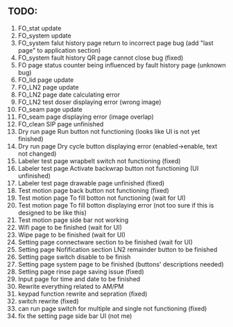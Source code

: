 ## TODO:

1. FO_stat update
2. FO_system update
3. FO_system falut history page return to incorrect page bug (add "last page" to application section)
4. FO_system fault history QR page cannot close bug (fixed)
5. FO page status counter being influenced by fault history page (unknown bug)
6. FO_lid page update
7. FO_LN2 page update
8. FO_LN2 page date calculating error
9. FO_LN2 test doser displaying error (wrong image)
10. FO_seam page update
11. FO_seam page displaying error (image overlap)
12. FO_clean SIP page unfinished
13. Dry run page Run button not functioning (looks like UI is not yet finished)
14. Dry run page Dry cycle button displaying error (enabled->enable, text not changed)
15. Labeler test page wrapbelt switch not functioning (fixed)
16. Labeler test page Activate backwrap button not functioning (UI unfinished)
17. Labeler test page drawable page unfinished (fixed)
18. Test motion page back button not functioning (fixed)
19. Test motion page To fill botton not functioning (wait for UI)
20. Test motion page To fill botton displaying error (not too sure if this is designed to be like this)
21. Test motion page side bar not working
22. Wifi page to be finished (wait for UI)
23. Wipe page to be finished (wait for UI)
24. Setting page connectware section to be finished (wait for UI)
25. Setting page Nofification section LN2 remainder button to be finished
26. Setting page switch disable to be finish
28. Setting page system page to be finished (buttons' descriptions needed)
29. Setting page rinse page saving issue (fixed)
30. Input page for time and date to be finished
31. Rewrite everything related to AM/PM
32. keypad function rewrite and sepration (fixed)
33. switch rewrite (fixed)
34. can run page switch for multiple and single not functioning (fixed)
35. fix the setting page side bar UI (not me)
